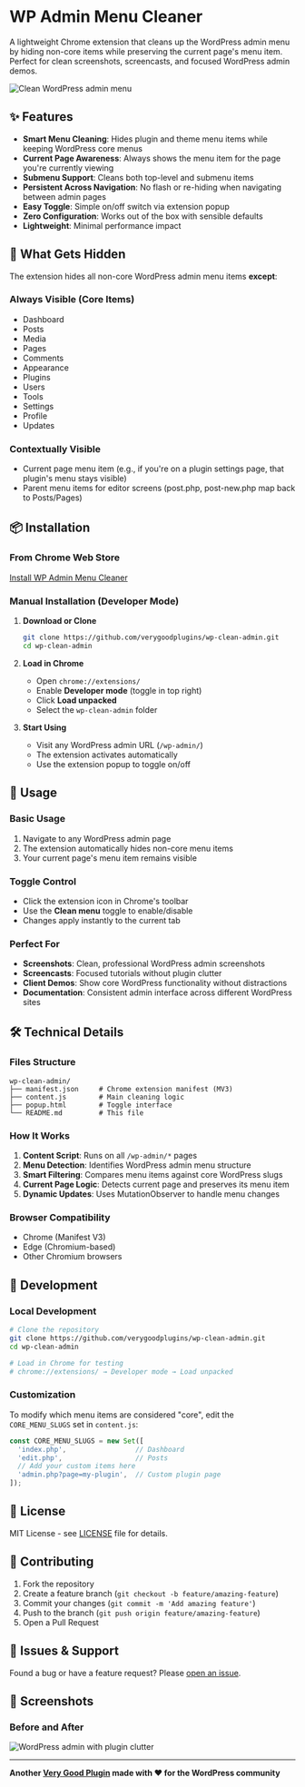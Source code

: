 # WP Admin Menu Cleaner

A lightweight Chrome extension that cleans up the WordPress admin menu by hiding non-core items while preserving the current page's menu item. Perfect for clean screenshots, screencasts, and focused WordPress admin demos.

![Clean WordPress admin menu](.github/screenshots/wp-clean-admin.jpg)

## ✨ Features

- **Smart Menu Cleaning**: Hides plugin and theme menu items while keeping WordPress core menus
- **Current Page Awareness**: Always shows the menu item for the page you're currently viewing
- **Submenu Support**: Cleans both top-level and submenu items
- **Persistent Across Navigation**: No flash or re-hiding when navigating between admin pages
- **Easy Toggle**: Simple on/off switch via extension popup
- **Zero Configuration**: Works out of the box with sensible defaults
- **Lightweight**: Minimal performance impact

## 🎯 What Gets Hidden

The extension hides all non-core WordPress admin menu items **except**:

### Always Visible (Core Items)
- Dashboard
- Posts  
- Media
- Pages
- Comments
- Appearance
- Plugins
- Users
- Tools
- Settings
- Profile
- Updates

### Contextually Visible
- Current page menu item (e.g., if you're on a plugin settings page, that plugin's menu stays visible)
- Parent menu items for editor screens (post.php, post-new.php map back to Posts/Pages)

## 📦 Installation

### From Chrome Web Store
[Install WP Admin Menu Cleaner](https://chromewebstore.google.com/detail/wp-admin-menu-cleaner/hjcofmagkkcnnghnnfpbingafegjaihd)

### Manual Installation (Developer Mode)

1. **Download or Clone**
   ```bash
   git clone https://github.com/verygoodplugins/wp-clean-admin.git
   cd wp-clean-admin
   ```

2. **Load in Chrome**
   - Open `chrome://extensions/`
   - Enable **Developer mode** (toggle in top right)
   - Click **Load unpacked**
   - Select the `wp-clean-admin` folder

3. **Start Using**
   - Visit any WordPress admin URL (`/wp-admin/`)
   - The extension activates automatically
   - Use the extension popup to toggle on/off

## 🚀 Usage

### Basic Usage
1. Navigate to any WordPress admin page
2. The extension automatically hides non-core menu items
3. Your current page's menu item remains visible

### Toggle Control
- Click the extension icon in Chrome's toolbar
- Use the **Clean menu** toggle to enable/disable
- Changes apply instantly to the current tab

### Perfect For
- **Screenshots**: Clean, professional WordPress admin screenshots
- **Screencasts**: Focused tutorials without plugin clutter
- **Client Demos**: Show core WordPress functionality without distractions
- **Documentation**: Consistent admin interface across different WordPress sites

## 🛠️ Technical Details

### Files Structure
```
wp-clean-admin/
├── manifest.json     # Chrome extension manifest (MV3)
├── content.js        # Main cleaning logic
├── popup.html        # Toggle interface
└── README.md         # This file
```

### How It Works
1. **Content Script**: Runs on all `/wp-admin/*` pages
2. **Menu Detection**: Identifies WordPress admin menu structure
3. **Smart Filtering**: Compares menu items against core WordPress slugs
4. **Current Page Logic**: Detects current page and preserves its menu item
5. **Dynamic Updates**: Uses MutationObserver to handle menu changes

### Browser Compatibility
- Chrome (Manifest V3)
- Edge (Chromium-based)
- Other Chromium browsers

## 🔧 Development

### Local Development
```bash
# Clone the repository
git clone https://github.com/verygoodplugins/wp-clean-admin.git
cd wp-clean-admin

# Load in Chrome for testing
# chrome://extensions/ → Developer mode → Load unpacked
```

### Customization
To modify which menu items are considered "core", edit the `CORE_MENU_SLUGS` set in `content.js`:

```javascript
const CORE_MENU_SLUGS = new Set([
  'index.php',                 // Dashboard
  'edit.php',                  // Posts
  // Add your custom items here
  'admin.php?page=my-plugin',  // Custom plugin page
]);
```

## 📝 License

MIT License - see [LICENSE](LICENSE) file for details.

## 🤝 Contributing

1. Fork the repository
2. Create a feature branch (`git checkout -b feature/amazing-feature`)
3. Commit your changes (`git commit -m 'Add amazing feature'`)
4. Push to the branch (`git push origin feature/amazing-feature`)
5. Open a Pull Request

## 🐛 Issues & Support

Found a bug or have a feature request? Please [open an issue](https://github.com/verygoodplugins/wp-clean-admin/issues).

## 📸 Screenshots

### Before and After
![WordPress admin with plugin clutter](.github/screenshots/store-screenshot-1-before-after.jpg)

---

**Another [Very Good Plugin](https://verygoodplugins.com) made with ❤️ for the WordPress community**